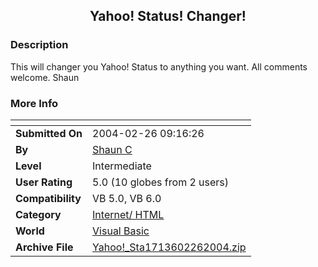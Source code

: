 ﻿<div align="center">

## Yahoo\! Status\! Changer\!


</div>

### Description

This will changer you Yahoo! Status to anything you want. All comments welcome. Shaun
 
### More Info
 


<span>             |<span>
---                |---
**Submitted On**   |2004-02-26 09:16:26
**By**             |[Shaun C](https://github.com/Planet-Source-Code/PSCIndex/blob/master/ByAuthor/shaun-c.md)
**Level**          |Intermediate
**User Rating**    |5.0 (10 globes from 2 users)
**Compatibility**  |VB 5\.0, VB 6\.0
**Category**       |[Internet/ HTML](https://github.com/Planet-Source-Code/PSCIndex/blob/master/ByCategory/internet-html__1-34.md)
**World**          |[Visual Basic](https://github.com/Planet-Source-Code/PSCIndex/blob/master/ByWorld/visual-basic.md)
**Archive File**   |[Yahoo\!\_Sta1713602262004\.zip](https://github.com/Planet-Source-Code/shaun-c-yahoo-status-changer__1-52011/archive/master.zip)








